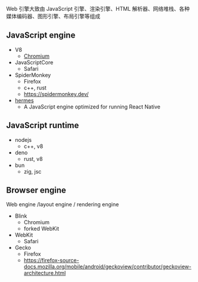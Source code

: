 Web 引擎大致由 JavaScript 引擎、渲染引擎、HTML 解析器、网络堆栈、各种媒体编码器、图形引擎、布局引擎等组成
## JavaScript engine

- V8
	- [Chromium](https://www.chromium.org/)
- JavaScriptCore
	- Safari
- SpiderMonkey
	- Firefox
	- c++, rust
	- https://spidermonkey.dev/
- [hermes](https://github.com/facebook/hermes)
	- A JavaScript engine optimized for running React Native

## JavaScript runtime

- nodejs
	- c++, v8
- deno
	- rust, v8
- bun
	- zig, jsc

## Browser engine

Web engine /layout engine / rendering engine

- Blink
	- Chromium
	- forked WebKit
- WebKit
	- Safari
- Gecko
	- Firefox
	- https://firefox-source-docs.mozilla.org/mobile/android/geckoview/contributor/geckoview-architecture.html